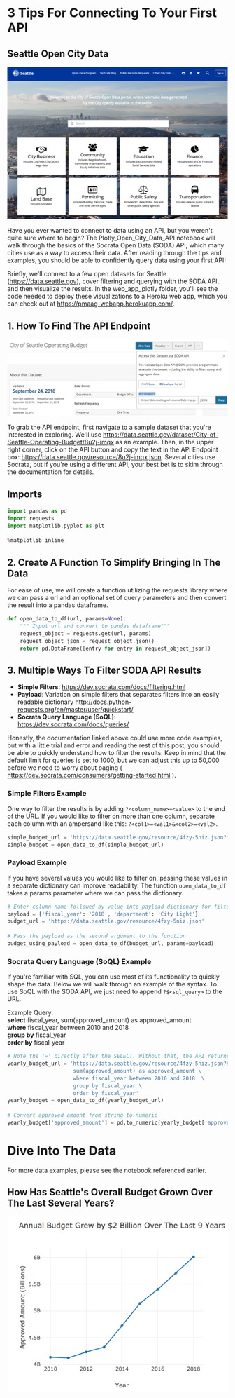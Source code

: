 # 3 Tips For Connecting To Your First API
## Seattle Open City Data

![Seattle Open Data](images/seattle_open_data_header.png "Seattle Open Data")

Have you ever wanted to connect to data using an API, but you weren't quite sure where to begin? The Plotly_Open_City_Data_API notebook will walk through the basics of the Socrata Open Data (SODA) API, which many cities use as a way to access their data. After reading through the tips and examples, you should be able to confidently query data using your first API!

Briefly, we'll connect to a few open datasets for Seattle (https://data.seattle.gov), cover filtering and querying with the SODA API, and then visualize the results. In the web_app_plotly folder, you'll see the code needed to deploy these visualizations to a Heroku web app, which you can check out at https://pmaag-webapp.herokuapp.com/.

## 1. How To Find The API Endpoint

![Find API Endpoint](images/find_api_endpoint.png "Find API Endpoint")

To grab the API endpoint, first navigate to a sample dataset that you're interested in exploring. We'll use https://data.seattle.gov/dataset/City-of-Seattle-Operating-Budget/8u2j-imqx as an example. Then, in the upper right corner, click on the API button and copy the text in the API Endpoint box: https://data.seattle.gov/resource/8u2j-imqx.json. Several cities use Socrata, but if you're using a different API, your best bet is to skim through the documentation for details.

## Imports

```python
import pandas as pd
import requests
import matplotlib.pyplot as plt

%matplotlib inline
```

## 2. Create A Function To Simplify Bringing In The Data

For ease of use, we will create a function utilizing the requests library where we can pass a url and an optional set of query parameters and then convert the result into a pandas dataframe.

```python
def open_data_to_df(url, params=None):
    """ Input url and convert to pandas dataframe"""
    request_object = requests.get(url, params)
    request_object_json = request_object.json()
    return pd.DataFrame([entry for entry in request_object_json])
```

## 3. Multiple Ways To Filter SODA API Results
- **Simple Filters**: https://dev.socrata.com/docs/filtering.html
- **Payload**: Variation on simple filters that separates filters into an easily readable dictionary http://docs.python-requests.org/en/master/user/quickstart/
- **Socrata Query Language (SoQL)**: https://dev.socrata.com/docs/queries/

Honestly, the documentation linked above could use more code examples, but with a little trial and error and reading the rest of this post, you should be able to quickly understand how to filter the results. Keep in mind that the default limit for queries is set to 1000, but we can adjust this up to 50,000 before we need to worry about paging ( https://dev.socrata.com/consumers/getting-started.html ).

### Simple Filters Example

One way to filter the results is by adding `?<column_name>=<value>` to the end of the URL. If you would like to filter on more than one column, separate each column with an ampersand like this: `?<col1>=<val1>&<col2>=<val2>`.

```python
simple_budget_url = 'https://data.seattle.gov/resource/4fzy-5niz.json?fiscal_year=2018&department=Transportation'
simple_budget = open_data_to_df(simple_budget_url)
```

### Payload Example

If you have several values you would like to filter on, passing these values in a separate dictionary can improve readability. The function `open_data_to_df` takes a params parameter where we can pass the dictionary.

```python
# Enter column name followed by value into payload dictionary for filtering
payload = {'fiscal_year': '2018', 'department': 'City Light'}
budget_url = 'https://data.seattle.gov/resource/4fzy-5niz.json'

# Pass the payload as the second argument to the function
budget_using_payload = open_data_to_df(budget_url, params=payload)
```

### Socrata Query Language (SoQL) Example

If you're familiar with SQL, you can use most of its functionality to quickly shape the data. Below we will walk through an example of the syntax. To use SoQL with the SODA API, we just need to append `?$<sql_query>` to the URL.

Example Query: <br>
**select** fiscal_year, sum(approved_amount) as approved_amount <br>
**where** fiscal_year between 2010 and 2018 <br>
**group by** fiscal_year <br>
**order by** fiscal_year

```python
# Note the '=' directly after the SELECT. Without that, the API returns an error
yearly_budget_url = 'https://data.seattle.gov/resource/4fzy-5niz.json?$select=fiscal_year, \
                     sum(approved_amount) as approved_amount \
                     where fiscal_year between 2010 and 2018  \
                     group by fiscal_year \
                     order by fiscal_year'
yearly_budget = open_data_to_df(yearly_budget_url)

# Convert approved_amount from string to numeric
yearly_budget['approved_amount'] = pd.to_numeric(yearly_budget['approved_amount'])
```

# Dive Into The Data

For more data examples, please see the notebook referenced earlier.

## How Has Seattle's Overall Budget Grown Over The Last Several Years?

![Seattle Budget Growth](images/seattle_budget_growth.png "Seattle Budget Growth")
